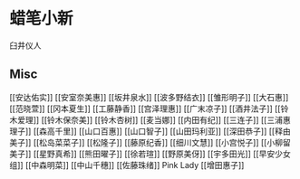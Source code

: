# 蜡笔小新
臼井仪人

## Misc
[[安达佑实]]
[[安室奈美惠]]
[[坂井泉水]]
[[波多野结衣]]
[[雏形明子]]
[[大石惠]]
[[范晓萱]]
[[冈本夏生]]
[[工藤静香]]
[[宫泽理惠]]
[[广末凉子]]
[[酒井法子]]
[[铃木爱理]]
[[铃木保奈美]]
[[铃木杏树]]
[[麦当娜]]
[[内田有纪]]
[[三连子]]
[[三浦惠理子]]
[[森高千里]]
[[山口百惠]]
[[山口智子]]
[[山田玛利亚]]
[[深田恭子]]
[[释由美子]]
[[松岛菜菜子]]
[[松隆子]]
[[藤原纪香]]
[[细川文慧]]
[[小宫悦子]]
[[小柳留美子]]
[[星野真希]]
[[熊田曜子]]
[[徐若瑄]]
[[野原美伢]]
[[宇多田光]]
[[早安少女组]]
[[中森明菜]]
[[中山千穗]]
[[佐藤珠绪]]
Pink Lady [[增田惠子]]





